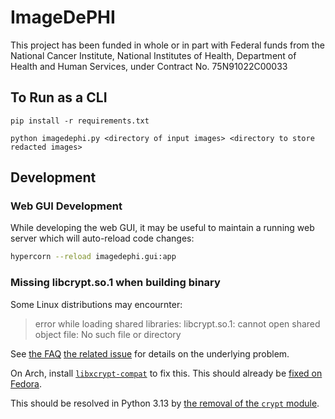# ImageDePHI

This project has been funded in whole or in part with Federal funds from the National Cancer Institute, National Institutes of Health, Department of Health and Human Services, under Contract No. 75N91022C00033

## To Run as a CLI

`pip install -r requirements.txt`

`python imagedephi.py <directory of input images> <directory to store redacted images>`


## Development

### Web GUI Development
While developing the web GUI, it may be useful to maintain a running web server
which will auto-reload code changes:
```bash
hypercorn --reload imagedephi.gui:app
```

### Missing libcrypt.so.1 when building binary
Some Linux distributions may encournter:
> error while loading shared libraries: libcrypt.so.1: cannot open shared object file: No such file or directory

See
[the FAQ](https://gregoryszorc.com/docs/pyoxidizer/main/pyoxidizer_faq.html#error-while-loading-shared-libraries-libcrypt-so-1-cannot-open-shared-object-file-no-such-file-or-directory-when-building)
[the related issue](https://github.com/indygreg/PyOxidizer/issues/89) for details on the underlying problem.

On Arch, install [`libxcrypt-compat`](https://archlinux.org/packages/core/x86_64/libxcrypt-compat/) to fix this.
This should already be [fixed on Fedora](https://bugzilla.redhat.com/show_bug.cgi?id=2055953).

This should be resolved in Python 3.13 by [the removal of the `crypt` module](https://docs.python.org/3/library/crypt.html).
